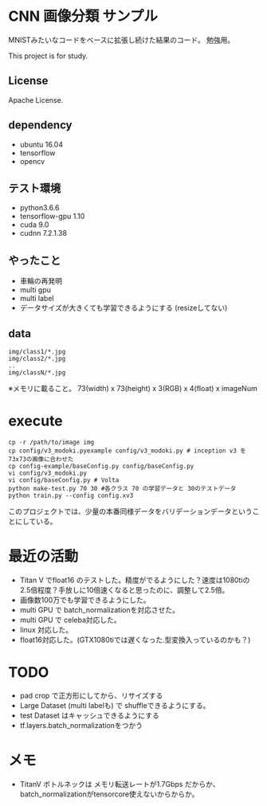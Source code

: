 # CNN 画像分類 サンプル

MNISTみたいなコードをベースに拡張し続けた結果のコード。
勉強用。

This project is for study.

## License

Apache License.

## dependency

* ubuntu 16.04
* tensorflow
* opencv

## テスト環境

* python3.6.6
* tensorflow-gpu 1.10
* cuda 9.0
* cudnn 7.2.1.38

## やったこと

* 車輪の再発明
* multi gpu
* multi label
* データサイズが大きくても学習できるようにする (resizeしてない)

## data

```
img/class1/*.jpg
img/class2/*.jpg
..
img/classN/*.jpg
```

※メモリに載ること。
73(width) x 73(height) x 3(RGB) x 4(float) x imageNum

# execute

```
cp -r /path/to/image img
cp config/v3_modoki.pyexample config/v3_modoki.py # inception v3 を 73x73の画像に合わせた
cp config-example/baseConfig.py config/baseConfig.py
vi config/v3_modoki.py
vi config/baseConfig.py # Volta
python make-test.py 70 30 #各クラス 70 の学習データと 30のテストデータ
python train.py --config config.xv3
```

このプロジェクトでは、少量の本番同様データをバリデーションデータということにしている。

# 最近の活動

* Titan V でfloat16 のテストした。精度がでるようにした？速度は1080tiの2.5倍程度？手放しに10倍速くなると思ったのに、調整して2.5倍。
* 画像数100万でも学習できるようにした。
* multi GPU で batch_normalizationを対応させた。
* multi GPU で celeba対応した。
* linux 対応した。
* float16対応した。(GTX1080tiでは遅くなった.型変換入っているのかも？)

# TODO
* pad crop で正方形にしてから、リサイズする
* Large Dataset (multi labelも) で shuffleできるようにする。
* test Dataset はキャッシュできるようにする
* tf.layers.batch_normalizationをつかう

# メモ
* TitanV ボトルネックは メモリ転送レートが1.7Gbps だからか、batch_normalizationがtensorcore使えないからからか。
